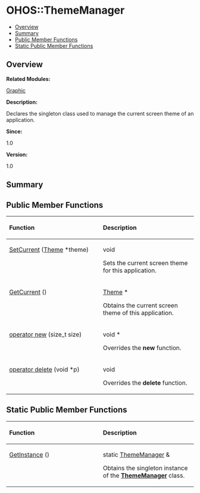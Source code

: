 # OHOS::ThemeManager<a name="ZH-CN_TOPIC_0000001055358142"></a>

-   [Overview](#section2010334454165635)
-   [Summary](#section236495670165635)
-   [Public Member Functions](#pub-methods)
-   [Static Public Member Functions](#pub-static-methods)

## **Overview**<a name="section2010334454165635"></a>

**Related Modules:**

[Graphic](Graphic.md)

**Description:**

Declares the singleton class used to manage the current screen theme of an application. 

**Since:**

1.0

**Version:**

1.0

## **Summary**<a name="section236495670165635"></a>

## Public Member Functions<a name="pub-methods"></a>

<a name="table784910925165635"></a>
<table><thead align="left"><tr id="row1520741026165635"><th class="cellrowborder" valign="top" width="50%" id="mcps1.1.3.1.1"><p id="p1322657380165635"><a name="p1322657380165635"></a><a name="p1322657380165635"></a>Function</p>
</th>
<th class="cellrowborder" valign="top" width="50%" id="mcps1.1.3.1.2"><p id="p504124416165635"><a name="p504124416165635"></a><a name="p504124416165635"></a>Description</p>
</th>
</tr>
</thead>
<tbody><tr id="row1818901241165635"><td class="cellrowborder" valign="top" width="50%" headers="mcps1.1.3.1.1 "><p id="p1155355192165635"><a name="p1155355192165635"></a><a name="p1155355192165635"></a><a href="Graphic.md#ga6c4963d3186afc52db0d0a18bd52820f">SetCurrent</a> (<a href="OHOS-Theme.md">Theme</a> *theme)</p>
</td>
<td class="cellrowborder" valign="top" width="50%" headers="mcps1.1.3.1.2 "><p id="p909627554165635"><a name="p909627554165635"></a><a name="p909627554165635"></a>void </p>
<p id="p1991332448165635"><a name="p1991332448165635"></a><a name="p1991332448165635"></a>Sets the current screen theme for this application. </p>
</td>
</tr>
<tr id="row1313597669165635"><td class="cellrowborder" valign="top" width="50%" headers="mcps1.1.3.1.1 "><p id="p1098384300165635"><a name="p1098384300165635"></a><a name="p1098384300165635"></a><a href="Graphic.md#ga6aeed87ecd925de4262763f20cd940d5">GetCurrent</a> ()</p>
</td>
<td class="cellrowborder" valign="top" width="50%" headers="mcps1.1.3.1.2 "><p id="p392342217165635"><a name="p392342217165635"></a><a name="p392342217165635"></a><a href="OHOS-Theme.md">Theme</a> * </p>
<p id="p1232616196165635"><a name="p1232616196165635"></a><a name="p1232616196165635"></a>Obtains the current screen theme of this application. </p>
</td>
</tr>
<tr id="row1778796965165635"><td class="cellrowborder" valign="top" width="50%" headers="mcps1.1.3.1.1 "><p id="p1585335586165635"><a name="p1585335586165635"></a><a name="p1585335586165635"></a><a href="Graphic.md#ga4854963aa969ee20a6cd174a70f5cd23">operator new</a> (size_t size)</p>
</td>
<td class="cellrowborder" valign="top" width="50%" headers="mcps1.1.3.1.2 "><p id="p978392171165635"><a name="p978392171165635"></a><a name="p978392171165635"></a>void * </p>
<p id="p1491524105165635"><a name="p1491524105165635"></a><a name="p1491524105165635"></a>Overrides the <strong id="b1694413449165635"><a name="b1694413449165635"></a><a name="b1694413449165635"></a>new</strong> function. </p>
</td>
</tr>
<tr id="row1628500910165635"><td class="cellrowborder" valign="top" width="50%" headers="mcps1.1.3.1.1 "><p id="p1098354154165635"><a name="p1098354154165635"></a><a name="p1098354154165635"></a><a href="Graphic.md#gadf1997a0f56ac2b220e7f0f8e8e0a6ef">operator delete</a> (void *p)</p>
</td>
<td class="cellrowborder" valign="top" width="50%" headers="mcps1.1.3.1.2 "><p id="p426533174165635"><a name="p426533174165635"></a><a name="p426533174165635"></a>void </p>
<p id="p1252416987165635"><a name="p1252416987165635"></a><a name="p1252416987165635"></a>Overrides the <strong id="b2093847532165635"><a name="b2093847532165635"></a><a name="b2093847532165635"></a>delete</strong> function. </p>
</td>
</tr>
</tbody>
</table>

## Static Public Member Functions<a name="pub-static-methods"></a>

<a name="table1998558959165635"></a>
<table><thead align="left"><tr id="row1949875897165635"><th class="cellrowborder" valign="top" width="50%" id="mcps1.1.3.1.1"><p id="p331391281165635"><a name="p331391281165635"></a><a name="p331391281165635"></a>Function</p>
</th>
<th class="cellrowborder" valign="top" width="50%" id="mcps1.1.3.1.2"><p id="p1293866092165635"><a name="p1293866092165635"></a><a name="p1293866092165635"></a>Description</p>
</th>
</tr>
</thead>
<tbody><tr id="row258461410165635"><td class="cellrowborder" valign="top" width="50%" headers="mcps1.1.3.1.1 "><p id="p1713175048165635"><a name="p1713175048165635"></a><a name="p1713175048165635"></a><a href="Graphic.md#gaf98c321c61e63bdfdc1a0eed3735084b">GetInstance</a> ()</p>
</td>
<td class="cellrowborder" valign="top" width="50%" headers="mcps1.1.3.1.2 "><p id="p717966580165635"><a name="p717966580165635"></a><a name="p717966580165635"></a>static <a href="OHOS-ThemeManager.md">ThemeManager</a> &amp; </p>
<p id="p265131579165635"><a name="p265131579165635"></a><a name="p265131579165635"></a>Obtains the singleton instance of the <strong id="b1533802215165635"><a name="b1533802215165635"></a><a name="b1533802215165635"></a><a href="OHOS-ThemeManager.md">ThemeManager</a></strong> class. </p>
</td>
</tr>
</tbody>
</table>

